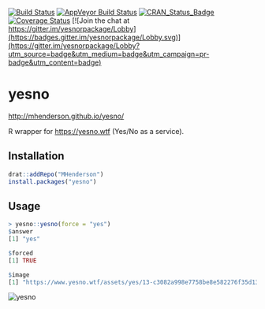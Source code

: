 [![Build Status](https://travis-ci.org/MHenderson/yesno.svg?branch=master)](https://travis-ci.org/MHenderson/yesno)
[![AppVeyor Build Status](https://ci.appveyor.com/api/projects/status/github/MHenderson/yesno?branch=master&svg=true)](https://ci.appveyor.com/project/MHenderson/yesno)
[![CRAN_Status_Badge](http://www.r-pkg.org/badges/version/yesno)](https://cran.r-project.org/package=yesno)
[![Coverage Status](https://img.shields.io/codecov/c/github/MHenderson/yesno/master.svg)](https://codecov.io/github/MHenderson/yesno?branch=master)
[![Join the chat at https://gitter.im/yesnorpackage/Lobby](https://badges.gitter.im/yesnorpackage/Lobby.svg)](https://gitter.im/yesnorpackage/Lobby?utm_source=badge&utm_medium=badge&utm_campaign=pr-badge&utm_content=badge)

# yesno

<http://mhenderson.github.io/yesno/>

R wrapper for https://yesno.wtf (Yes/No as a service).

## Installation

```r
drat::addRepo("MHenderson")
install.packages("yesno")
```

## Usage

```r
> yesno::yesno(force = "yes")
$answer
[1] "yes"

$forced
[1] TRUE

$image
[1] "https://www.yesno.wtf/assets/yes/13-c3082a998e7758be8e582276f35d1336.gif"
```

![yesno](https://www.yesno.wtf/assets/yes/13-c3082a998e7758be8e582276f35d1336.gif)

